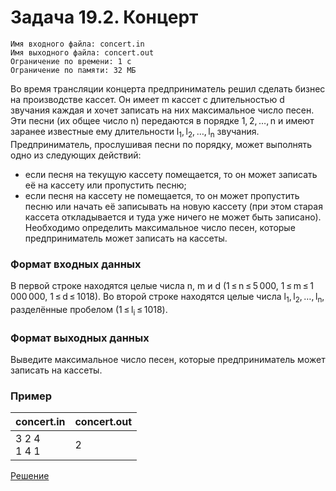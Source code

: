 # Задача 19.2. Концерт
    Имя входного файла: concert.in
    Имя выходного файла: concert.out
    Ограничение по времени: 1 с
    Ограничение по памяти: 32 МБ
Во время трансляции концерта предприниматель решил сделать бизнес на производстве кассет. Он имеет m кассет с длительностью d звучания каждая и хочет записать на них максимальное число песен. Эти песни (их общее число n) передаются в порядке 1, 2, …, n и имеют заранее известные ему длительности l<sub>1</sub>, l<sub>2</sub>, …, l<sub>n</sub> звучания. Предприниматель, прослушивая песни по порядку, может выполнять одно из следующих действий:
- если песня на текущую кассету помещается, то он может записать её на кассету или пропустить песню;
- если песня на кассету не помещается, то он может пропустить песню или начать её записывать на новую кассету (при этом старая кассета откладывается и туда уже ничего не может быть записано).
Необходимо определить максимальное число песен, которые предприниматель может записать на кассеты.
### Формат входных данных
В первой строке находятся целые числа n, m и d (1 ≤ n ≤ 5 000, 1 ≤ m ≤ 1 000 000, 1 ≤ d ≤ 1018).
Во второй строке находятся целые числа l<sub>1</sub>, l<sub>2</sub>, …, l<sub>n</sub>, разделённые пробелом (1 ≤ l<sub>i</sub> ≤ 1018).
### Формат выходных данных
Выведите максимальное число песен, которые предприниматель может записать на кассеты.
### Пример
|concert.<span>in|concert.out|
|--|--|
|3 2 4<br>1 4 1|2|
    
[Решение](https://github.com/ilslv/Algoritms/blob/master/Rec_19.2/solution.cpp)
